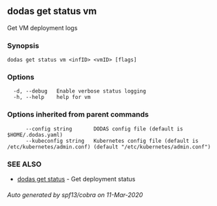 ## dodas get status vm

Get VM deployment logs

### Synopsis




```
dodas get status vm <infID> <vmID> [flags]
```

### Options

```
  -d, --debug   Enable verbose status logging
  -h, --help    help for vm
```

### Options inherited from parent commands

```
      --config string       DODAS config file (default is $HOME/.dodas.yaml)
      --kubeconfig string   Kubernetes config file (default is /etc/kubernetes/admin.conf) (default "/etc/kubernetes/admin.conf")
```

### SEE ALSO

* [dodas get status](dodas_get_status.md)	 - Get deployment status

###### Auto generated by spf13/cobra on 11-Mar-2020
